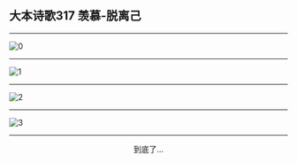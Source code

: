 
## 大本诗歌317 羡慕-脱离己
        
<div id="aplayer0"></div>

---

<img alt="0" data-original="/data/d0317/0">

---

<img alt="1" data-original="/data/d0317/1">

---

<img alt="2" data-original="/data/d0317/2">

---

<img alt="3" data-original="/data/d0317/3">

---

<p style="text-align: center">到底了...</p>

<script src="/js/dist-view.js"></script>

<script>
MAIN.id = 'd0317';
        
const ap0 = new APlayer({
    container: document.getElementById('aplayer0'),
    volume: 1,
    loop: 'none',
    preload: 'none',
    audio: [{
        name: '大本诗歌317.mp3',
        artist: '大本诗歌',
        url: 'https://res.wx.qq.com/voice/getvoice?mediaid=MzI0NTk3MDM5M18yMjQ3NDkxNDI0',
        cover: '/favicon'
    }]
});
</script>
